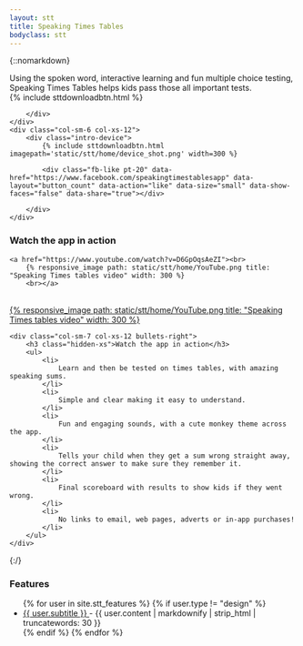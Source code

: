 ```yaml
---
layout: stt
title: Speaking Times Tables
bodyclass: stt
---
```



{::nomarkdown}

<div id="fb-root"></div>
<script async defer src="https://connect.facebook.net/en_GB/sdk.js#xfbml=1&version=v3.2&appId=262704357963522&autoLogAppEvents=1"></script>

<div class="row intro-panel">
	<div class="col-sm-6 col-xs-12">
		<div class="intro-left">
			<div class="intro">
				Using the spoken word, interactive learning and fun multiple choice testing, Speaking Times Tables helps kids pass those all important tests.
			</div>
			<div class="intro-app-btn">
				{% include sttdownloadbtn.html %}
			</div>

		</div>
	</div>
	<div class="col-sm-6 col-xs-12">
		<div class="intro-device">
			{% include sttdownloadbtn.html imagepath='static/stt/home/device_shot.png' width=300 %}

			<div class="fb-like pt-20" data-href="https://www.facebook.com/speakingtimestablesapp" data-layout="button_count" data-action="like" data-size="small" data-show-faces="false" data-share="true"></div>

		</div>
	</div>
</div>

<div class="col-sm-5 hidden-sm visible-xs">
	<h3>Watch the app in action</h3>

	<a href="https://www.youtube.com/watch?v=D6GpOqsAeZI"><br>
		{% responsive_image path: static/stt/home/YouTube.png title: "Speaking Times tables video" width: 300 %}
		<br></a>
</div>
<div class="second-row">
<div class="youtube-panel row">
	<div class="col-sm-5 hidden-xs youtube-dekstop-panel">
			<div class="video">
				<a href="https://www.youtube.com/watch?v=D6GpOqsAeZI"><br>
					{% responsive_image path: static/stt/home/YouTube.png title: "Speaking Times tables video" width: 300 %}
					<br></a>
			</div>
	</div>

	<div class="col-sm-7 col-xs-12 bullets-right">
		<h3 class="hidden-xs">Watch the app in action</h3>
		<ul>
			<li>
				Learn and then be tested on times tables, with amazing speaking sums.
			</li>
			<li>
				Simple and clear making it easy to understand.
			</li>
			<li>
				Fun and engaging sounds, with a cute monkey theme across the app.
			</li>
			<li>
				Tells your child when they get a sum wrong straight away, showing the correct answer to make sure they remember it.
			</li>
			<li>
				Final scoreboard with results to show kids if they went wrong.
			</li>
			<li>
				No links to email, web pages, adverts or in-app purchases!
			</li>
		</ul>
	</div>
</div>
</div>

{:/}


<div class="recent_post">
	<h3>Features</h3>
	<ul>
	{% for user in site.stt_features %}
	{%  if user.type != "design" %}
	    <li>
	    	<a href="{{ site.baseurl }}{{ user.url }}">
	  			<u>{{ user.subtitle }}</u>
	  		</a> - {{ user.content | markdownify | strip_html | truncatewords: 30 }}
	  	</li>
	 {% endif %}
	{% endfor %}
	</ul>
</div>



